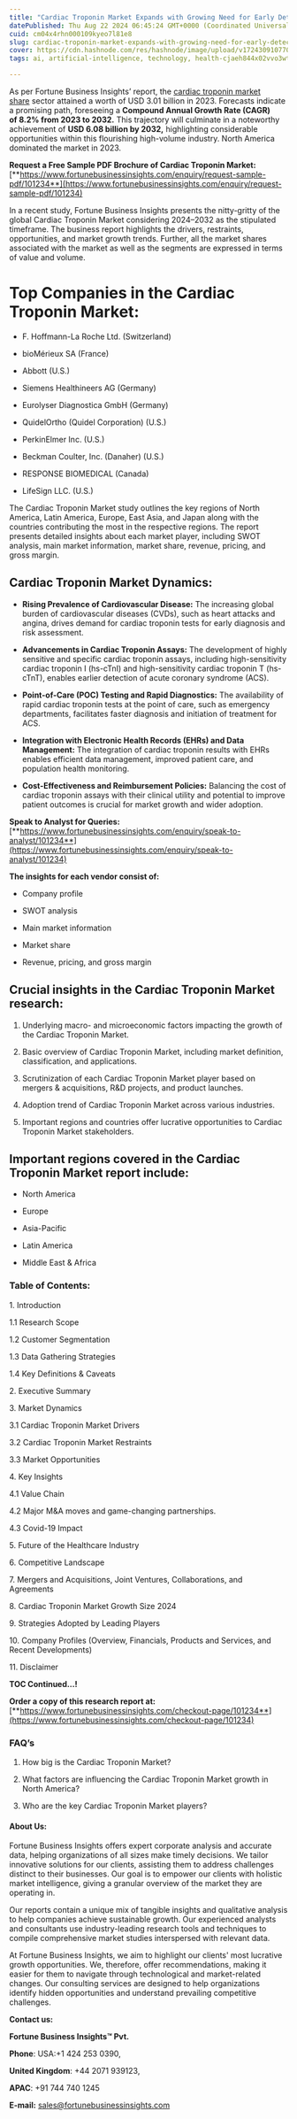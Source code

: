 ```yaml
---
title: "Cardiac Troponin Market Expands with Growing Need for Early Detection of Cardiac Events"
datePublished: Thu Aug 22 2024 06:45:24 GMT+0000 (Coordinated Universal Time)
cuid: cm04x4rhn000109kyeo7l81e8
slug: cardiac-troponin-market-expands-with-growing-need-for-early-detection-of-cardiac-events
cover: https://cdn.hashnode.com/res/hashnode/image/upload/v1724309107708/c37ce1f6-2aac-453f-92cc-1970c3f5323f.png
tags: ai, artificial-intelligence, technology, health-cjaeh844x02vvo3wtj5r2s75q, healthcare

---
```


As per Fortune Business Insights’ report, the [cardiac troponin market share](https://www.fortunebusinessinsights.com/industry-reports/cardiac-troponin-market-101234) sector attained a worth of USD 3.01 billion in 2023. Forecasts indicate a promising path, foreseeing a **Compound Annual Growth Rate (CAGR) of 8.2% from 2023 to 2032.** This trajectory will culminate in a noteworthy achievement of **USD 6.08 billion by 2032,** highlighting considerable opportunities within this flourishing high-volume industry. North America dominated the market in 2023.

**Request a Free Sample PDF Brochure of Cardiac Troponin Market:** [**https://www.fortunebusinessinsights.com/enquiry/request-sample-pdf/101234**](https://www.fortunebusinessinsights.com/enquiry/request-sample-pdf/101234)

In a recent study, Fortune Business Insights presents the nitty-gritty of the global Cardiac Troponin Market considering 2024–2032 as the stipulated timeframe. The business report highlights the drivers, restraints, opportunities, and market growth trends. Further, all the market shares associated with the market as well as the segments are expressed in terms of value and volume.

# **Top Companies in the Cardiac Troponin Market:**

* F. Hoffmann-La Roche Ltd. (Switzerland)
    
* bioMérieux SA (France)
    
* Abbott (U.S.)
    
* Siemens Healthineers AG (Germany)
    
* Eurolyser Diagnostica GmbH (Germany)
    
* QuidelOrtho (Quidel Corporation) (U.S.)
    
* PerkinElmer Inc. (U.S.)
    
* Beckman Coulter, Inc. (Danaher) (U.S.)
    
* RESPONSE BIOMEDICAL (Canada)
    
* LifeSign LLC. (U.S.)
    

The Cardiac Troponin Market study outlines the key regions of North America, Latin America, Europe, East Asia, and Japan along with the countries contributing the most in the respective regions. The report presents detailed insights about each market player, including SWOT analysis, main market information, market share, revenue, pricing, and gross margin.

## Cardiac Troponin Market **Dynamics**:

* **Rising Prevalence of Cardiovascular Disease:** The increasing global burden of cardiovascular diseases (CVDs), such as heart attacks and angina, drives demand for cardiac troponin tests for early diagnosis and risk assessment.
    
* **Advancements in Cardiac Troponin Assays:** The development of highly sensitive and specific cardiac troponin assays, including high-sensitivity cardiac troponin I (hs-cTnI) and high-sensitivity cardiac troponin T (hs-cTnT), enables earlier detection of acute coronary syndrome (ACS).
    
* **Point-of-Care (POC) Testing and Rapid Diagnostics:** The availability of rapid cardiac troponin tests at the point of care, such as emergency departments, facilitates faster diagnosis and initiation of treatment for ACS.
    
* **Integration with Electronic Health Records (EHRs) and Data Management:** The integration of cardiac troponin results with EHRs enables efficient data management, improved patient care, and population health monitoring.
    
* **Cost-Effectiveness and Reimbursement Policies:** Balancing the cost of cardiac troponin assays with their clinical utility and potential to improve patient outcomes is crucial for market growth and wider adoption.
    

**Speak to Analyst for Queries:** [**https://www.fortunebusinessinsights.com/enquiry/speak-to-analyst/101234**](https://www.fortunebusinessinsights.com/enquiry/speak-to-analyst/101234)

**The insights for each vendor consist of:**

* Company profile
    
* SWOT analysis
    
* Main market information
    
* Market share
    
* Revenue, pricing, and gross margin
    

## **Crucial insights in the Cardiac Troponin Market research:**

1. Underlying macro- and microeconomic factors impacting the growth of the Cardiac Troponin Market.
    
2. Basic overview of Cardiac Troponin Market, including market definition, classification, and applications.
    
3. Scrutinization of each Cardiac Troponin Market player based on mergers & acquisitions, R&D projects, and product launches.
    
4. Adoption trend of Cardiac Troponin Market across various industries.
    
5. Important regions and countries offer lucrative opportunities to Cardiac Troponin Market stakeholders.
    

## **Important regions covered in the Cardiac Troponin Market report include:**

* North America
    
* Europe
    
* Asia-Pacific
    
* Latin America
    
* Middle East & Africa
    

### **Table of Contents:**

1\. Introduction

1.1 Research Scope

1.2 Customer Segmentation

1.3 Data Gathering Strategies

1.4 Key Definitions & Caveats

2\. Executive Summary

3\. Market Dynamics

3.1 Cardiac Troponin Market Drivers

3.2 Cardiac Troponin Market Restraints

3.3 Market Opportunities

4\. Key Insights

4.1 Value Chain

4.2 Major M&A moves and game-changing partnerships.

4.3 Covid-19 Impact

5\. Future of the Healthcare Industry

6\. Competitive Landscape

7\. Mergers and Acquisitions, Joint Ventures, Collaborations, and Agreements

8\. Cardiac Troponin Market Growth Size 2024

9\. Strategies Adopted by Leading Players

10\. Company Profiles (Overview, Financials, Products and Services, and Recent Developments)

11\. Disclaimer

**TOC Continued…!**

**Order a copy of this research report at:** [**https://www.fortunebusinessinsights.com/checkout-page/101234**](https://www.fortunebusinessinsights.com/checkout-page/101234)

### **FAQ’s**

1. How big is the Cardiac Troponin Market?
    
2. What factors are influencing the Cardiac Troponin Market growth in North America?
    
3. Who are the key Cardiac Troponin Market players?
    

#### **About Us:**

Fortune Business Insights offers expert corporate analysis and accurate data, helping organizations of all sizes make timely decisions. We tailor innovative solutions for our clients, assisting them to address challenges distinct to their businesses. Our goal is to empower our clients with holistic market intelligence, giving a granular overview of the market they are operating in.

Our reports contain a unique mix of tangible insights and qualitative analysis to help companies achieve sustainable growth. Our experienced analysts and consultants use industry-leading research tools and techniques to compile comprehensive market studies interspersed with relevant data.

At Fortune Business Insights, we aim to highlight our clients' most lucrative growth opportunities. We, therefore, offer recommendations, making it easier for them to navigate through technological and market-related changes. Our consulting services are designed to help organizations identify hidden opportunities and understand prevailing competitive challenges.

**Contact us:**

**Fortune Business Insights™ Pvt.**

**Phone**: USA:+1 424 253 0390,

**United Kingdom**: +44 2071 939123,

**APAC**: +91 744 740 1245

**E-mail:** [sales@fortunebusinessinsights.com](mailto:sales@fortunebusinessinsights.com)